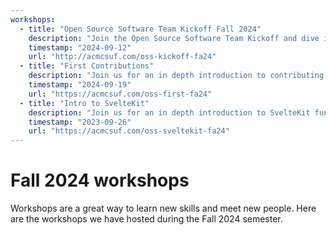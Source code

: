 ```yaml
---
workshops:
  - title: "Open Source Software Team Kickoff Fall 2024"
    description: "Join the Open Source Software Team Kickoff and dive into the world of collaborative coding! Contribute to open-source projects specific to ACM, expand your coding skills, and be part of a vibrant community of developers. Beginners, intermediate, and advanced programmers welcomed "
    timestamp: "2024-09-12"
    url: "http://acmcsuf.com/oss-kickoff-fa24"
  - title: "First Contributions"
    description: "Join us for an in depth introduction to contributing to open source projects using Git and GitHub. This knowledge will assist immensely with our future projects!"
    timestamp: "2024-09-19"
    url: "https://acmcsuf.com/oss-first-fa24"
  - title: "Intro to SvelteKit"
    description: "Join us for an in depth introduction to SvelteKit fundamentals. This knowledge will assist immensely with our future projects! Stick around to see us progress with one of the projects we plan to choose and elaborate on!"
    timestamp: "2023-09-26"
    url: "https://acmcsuf.com/oss-sveltekit-fa24"
---
```


# Fall 2024 workshops

Workshops are a great way to learn new skills and meet new people. Here are the
workshops we have hosted during the Fall 2024 semester.
